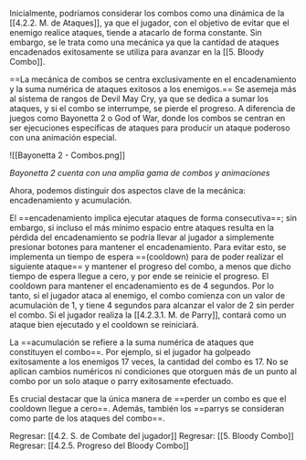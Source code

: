 
Inicialmente, podríamos considerar los combos como una dinámica de la [[4.2.2. M. de Ataques]], ya que el jugador, con el objetivo de evitar que el enemigo realice ataques, tiende a atacarlo de forma constante. Sin embargo, se le trata como una mecánica ya que la cantidad de ataques encadenados exitosamente se utiliza para avanzar en la [[5. Bloody Combo]].

==La mecánica de combos se centra exclusivamente en el encadenamiento y la suma numérica de ataques exitosos a los enemigos.== Se asemeja más al sistema de rangos de Devil May Cry, ya que se dedica a sumar los ataques, y si el combo se interrumpe, se pierde el progreso. A diferencia de juegos como Bayonetta 2 o God of War, donde los combos se centran en ser ejecuciones específicas de ataques para producir un ataque poderoso con una animación especial.

![[Bayonetta 2 - Combos.png]]

*Bayonetta 2 cuenta con una amplia gama de combos y animaciones*

Ahora, podemos distinguir dos aspectos clave de la mecánica: encadenamiento y acumulación.

El ==encadenamiento implica ejecutar ataques de forma consecutiva==; sin embargo, si incluso el más mínimo espacio entre ataques resulta en la pérdida del encadenamiento se podría llevar al jugador a simplemente presionar botones para mantener el encadenamiento. Para evitar esto, se implementa un tiempo de espera ==(cooldown) para de poder realizar el siguiente ataque== y mantener el progreso del combo, a menos que dicho tiempo de espera llegue a cero, y por ende se reinicie el progreso. El cooldown para mantener el encadenamiento es de 4 segundos. Por lo tanto, si el jugador ataca al enemigo, el combo comienza con un valor de acumulación de 1, y tiene 4 segundos para alcanzar el valor de 2 sin perder el combo. Si el jugador realiza la [[4.2.3.1. M. de Parry]], contará como un ataque bien ejecutado y el cooldown se reiniciará.

La ==acumulación se refiere a la suma numérica de ataques que constituyen el combo==. Por ejemplo, si el jugador ha golpeado exitosamente a los enemigos 17 veces, la cantidad del combo es 17. No se aplican cambios numéricos ni condiciones que otorguen más de un punto al combo por un solo ataque o parry exitosamente efectuado.

Es crucial destacar que la única manera de ==perder un combo es que el cooldown llegue a cero==. Además, también los ==parrys se consideran como parte de los ataques del combo==.


Regresar: [[4.2. S. de Combate del jugador]]
Regresar: [[5. Bloody Combo]]
Regresar: [[4.2.5. Progreso del Bloody Combo]]




